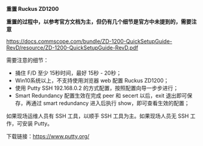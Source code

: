 **重置 Ruckus ZD1200**

**重置的过程中，以参考官方文档为主，但仍有几个细节是官方中未提到的，需要注意**

https://docs.commscope.com/bundle/ZD-1200-QuickSetupGuide-RevD/resource/ZD-1200-QuickSetupGuide-RevD.pdf

需要注意的细节：
- 捅住 F/D 至少 15秒时间，最好 15秒 - 20秒；
- Win10系统以上，不支持使用浏览器 web 配置 Ruckus ZD1200；
- 使用 Putty SSH 192.168.0.2 的方式配置，按照配置向导一步步进行；
- Smart Redundancy 配置生效在完成 peer 和 secert 以后，exit 退出即可保存，再通过 smart redundancy 进入后执行 show，即可查看生效的配置；

如果现场运维人员有 SSH 工具，以顺手 SSH 工具为主。如果现场人员无 SSH 工作，可安装 Putty。

下载链接：https://www.putty.org/
